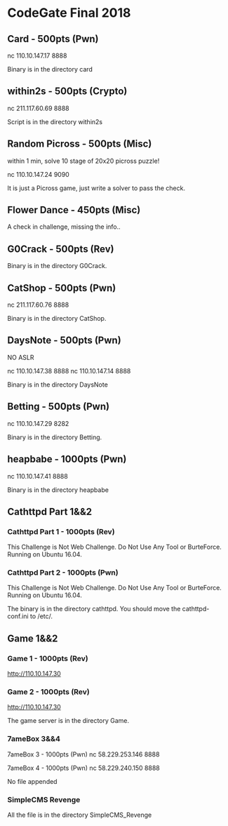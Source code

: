 # CodeGate Final 2018

## Card - 500pts (Pwn)

nc 110.10.147.17 8888

Binary is in the directory card

## within2s - 500pts (Crypto)

nc 211.117.60.69 8888

Script is in the directory within2s

## Random Picross - 500pts (Misc)

within 1 min, solve 10 stage of 20x20 picross puzzle!

nc 110.10.147.24 9090

It is just a Picross game, just write a solver to pass the check.

## Flower Dance - 450pts (Misc)

A check in challenge, missing the info..

## G0Crack - 500pts (Rev)

Binary is in the directory G0Crack.

## CatShop - 500pts (Pwn)

nc 211.117.60.76 8888

Binary is in the directory CatShop.

## DaysNote - 500pts (Pwn)

NO ASLR

nc 110.10.147.38 8888
nc 110.10.147.14 8888

Binary is in the directory DaysNote

## Betting - 500pts (Pwn)

nc 110.10.147.29 8282

Binary is in the directory Betting.

## heapbabe - 1000pts (Pwn)

nc 110.10.147.41 8888

Binary is in the directory heapbabe

## Cathttpd Part 1&&2

### Cathttpd Part 1 - 1000pts (Rev)
This Challenge is Not Web Challenge.
Do Not Use Any Tool or BurteForce.
Running on Ubuntu 16.04.


### Cathttpd Part 2 - 1000pts (Pwn)
This Challenge is Not Web Challenge.
Do Not Use Any Tool or BurteForce.
Running on Ubuntu 16.04.

The binary is in the directory cathttpd.
You should move  the cathttpd-conf.ini to /etc/.

## Game 1&&2

### Game 1 - 1000pts (Rev)
http://110.10.147.30

### Game 2 - 1000pts (Rev)
http://110.10.147.30

The game server is in the directory Game.

### 7ameBox 3&&4

7ameBox 3 - 1000pts (Pwn)
nc 58.229.253.146 8888

7ameBox 4 - 1000pts (Pwn)
nc 58.229.240.150 8888

No file appended

### SimpleCMS Revenge

All the file is in the directory SimpleCMS_Revenge